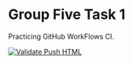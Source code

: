 # Group Five Task 1

Practicing GitHub WorkFlows CI.

[![Validate Push HTML](https://github.com/Jessemwangi/group5/actions/workflows/main.yml/badge.svg)](https://github.com/Jessemwangi/group5/actions/workflows/main.yml)